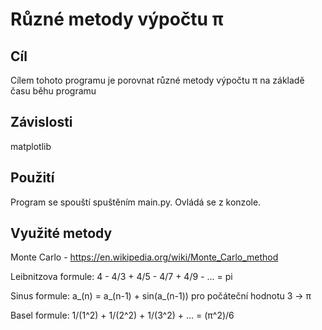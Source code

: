 # Různé metody výpočtu π
## Cíl
Cílem tohoto programu je porovnat různé metody výpočtu π na základě času běhu programu

## Závislosti
matplotlib

##  Použití
Program se spouští spuštěním main.py. Ovládá se z konzole.

## Využité metody
Monte Carlo - https://en.wikipedia.org/wiki/Monte_Carlo_method

Leibnitzova formule: 4 - 4/3 + 4/5 - 4/7 + 4/9 - ... = pi

Sinus formule: a_(n) = a_(n-1) + sin(a_(n-1)) pro počáteční hodnotu 3 -> π

Basel formule: 1/(1^2) + 1/(2^2) + 1/(3^2) + ... = (π^2)/6
